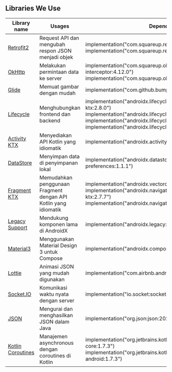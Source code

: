 ## Libraries We Use

| Library name | Usages | Dependency |
| ------------- | ------------- | ------------- |
| [Retrofit2](https://square.github.io/retrofit/) | Request API dan mengubah respon JSON menjadi objek | implementation("com.squareup.retrofit2:retrofit:2.11.0")<br>implementation("com.squareup.retrofit2:converter-gson:2.11.0") |
| [OkHttp](https://square.github.io/okhttp/) | Melakukan permintaan data ke server | implementation("com.squareup.okhttp3:logging-interceptor:4.12.0")<br>implementation("com.squareup.okhttp3:okhttp:4.12.0") |
| [Glide](https://github.com/bumptech/glide) | Memuat gambar dengan mudah | implementation("com.github.bumptech.glide:glide:4.16.0") |
| [Lifecycle](https://developer.android.com/jetpack/androidx/releases/lifecycle) | Menghubungkan frontend dan backend | implementation("androidx.lifecycle:lifecycle-viewmodel-ktx:2.8.0")<br>implementation("androidx.lifecycle:lifecycle-livedata-ktx:2.8.2")<br>implementation("androidx.lifecycle:lifecycle-runtime-ktx:2.8.2")<br>implementation("androidx.lifecycle:lifecycle-extensions:2.2.0") |
| [Activity KTX](https://developer.android.com/kotlin/ktx) | Menyediakan API Kotlin yang idiomatik | implementation("androidx.activity:activity-ktx:1.9.0") |
| [DataStore](https://developer.android.com/topic/libraries/architecture/datastore) | Menyimpan data di penyimpanan lokal | implementation("androidx.datastore:datastore-preferences:1.1.1") |
| [Fragment KTX](https://developer.android.com/kotlin/ktx) | Memudahkan penggunaan Fragment dengan API Kotlin yang idiomatik | implementation("androidx.vectordrawable:vectordrawable:1.2.0")<br>implementation("androidx.navigation:navigation-fragment-ktx:2.7.7")<br>implementation("androidx.navigation:navigation-ui-ktx:2.7.7") |
| [Legacy Support](https://developer.android.com/jetpack/androidx/releases/legacy) | Mendukung komponen lama di AndroidX | implementation("androidx.legacy:legacy-support-v4:1.0.0") |
| [Material3](https://developer.android.com/jetpack/compose/designsystems/material3) | Menggunakan Material Design 3 untuk Compose | implementation("androidx.compose.material3:material3:1.2.1") |
| [Lottie](https://airbnb.io/lottie/#/) | Animasi JSON yang mudah digunakan | implementation("com.airbnb.android:lottie:5.2.0") |
| [Socket.IO](https://socket.io/) | Komunikasi waktu nyata dengan server | implementation("io.socket:socket.io-client:2.0.1") |
| [JSON](https://github.com/stleary/JSON-java) | Mengurai dan menghasilkan JSON dalam Java | implementation("org.json:json:20220320") |
| [Kotlin Coroutines](https://kotlinlang.org/docs/coroutines-overview.html) | Manajemen asynchronous dengan coroutines di Kotlin | implementation("org.jetbrains.kotlinx:kotlinx-coroutines-core:1.7.3")<br>implementation("org.jetbrains.kotlinx:kotlinx-coroutines-android:1.7.3") |
